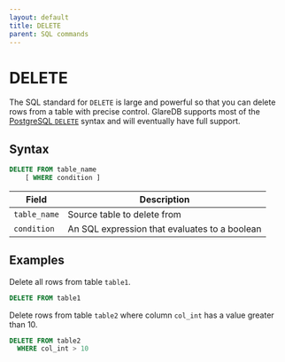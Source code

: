 ```yaml
---
layout: default
title: DELETE
parent: SQL commands
---
```


# DELETE

The SQL standard for `DELETE` is large and powerful
so that you can delete rows from a table with precise
control. GlareDB supports most of the [PostgreSQL `DELETE`]
syntax and will eventually have full support.

## Syntax

```sql
DELETE FROM table_name
    [ WHERE condition ]
```

| Field        | Description                                   |
| ------------ | --------------------------------------------- |
| `table_name` | Source table to delete from                   |
| `condition`  | An SQL expression that evaluates to a boolean |

## Examples

Delete all rows from table `table1`.

```sql
DELETE FROM table1
```

Delete rows from table `table2` where column `col_int` has a value greater than 10.

```sql
DELETE FROM table2
  WHERE col_int > 10
```

[PostgreSQL `DELETE`]: https://www.postgresql.org/docs/current/sql-delete.html
